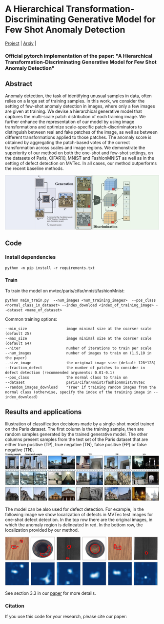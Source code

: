 # A Hierarchical Transformation-Discriminating Generative Model for Few Shot Anomaly Detection

[Project]() | [Arxiv]() |  
### Official pytorch implementation of the paper: "A Hierarchical Transformation-Discriminating Generative Model for Few Shot Anomaly Detection"

## Abstract 

Anomaly detection, the task of identifying unusual samples in data, 
often relies on a large set of training samples. 
In this work, we consider the setting of few-shot anomaly detection in images, where only a few images are given at training. We devise a hierarchical generative model that captures the multi-scale patch distribution of each training image. We further enhance the representation of our model by using image transformations and optimize scale-specific patch-discriminators to  distinguish between real and fake patches of the image, as well as between different transformations applied to those patches. The anomaly score is obtained by aggregating the patch-based votes of the correct transformation across scales and image regions. We demonstrate the superiority of our method on both the one-shot and few-shot settings, on the datasets of Paris, CIFAR10, MNIST and FashionMNIST as well as in the setting of defect detection on MVTec. In all cases, our method outperforms the recent baseline methods.

![](Images/diagram2.png)


## Code

### Install dependencies

```
python -m pip install -r requirements.txt
```

###  Train
To train the model on mvtec/paris/cifar/mnist/fashionMnist:

```
python main_train.py  --num_images <num_training_images>  --pos_class <normal_class_in_dataset> --index_download <index_of_training_image> --dataset <name_of_dataset>
```

Common training options:
```
--min_size                  image minimal size at the coarser scale (default 25)
--max_size                  image minimal size at the coarser scale (default 64)
--niter                     number of iterations to train per scale
--num_images                number of images to train on (1,5,10 in the paper)
--size_image                the original image size (default 128*128)
--fraction_defect           the number of patches to consider in defect detection (recommended arguments: 0.01-0.1)
--pos_class                 the normal class to train on
--dataset                   paris/cifar/mnist/fashionmnist/mvtec
--random_images_download    "True" if training random images from the normal class (otherwise, specify the index of the training image in --index_download)
```

##  Results and applications

Illustration of classification decisions made by a single-shot model trained on the Paris dataset. The first column is the training sample, then are random samples generated by the trained generative model. The other columns present samples from the test set of the Paris dataset that are either true positive (TP), true negative (TN), false positive (FP) or false negative (TN).
![](Images/paris_results.jpg)

The model can be also used for defect detection. For example, in the following image we show localization of defects in MVTec test images for one-shot defect detection. In the top row there are the original images, in which the anomaly region is delineated in red. In the bottom row, the localization provided by our method.

<img src="Images/mvtec_results.png" width="500px">

See section 3.3 in our [paper]() for more details.


### Citation
If you use this code for your research, please cite our paper:

```


